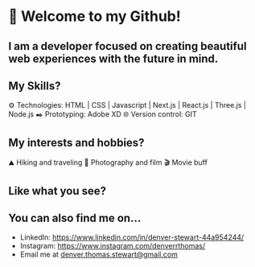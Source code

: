 # 🙌 Welcome to my Github! 

## I am a developer focused on creating beautiful web experiences with the future in mind.

## My Skills?
⚙️ Technologies: HTML | CSS | Javascript | Next.js | React.js | Three.js | Node.js
✒️ Prototyping: Adobe XD
🌐 Version control: GIT


## My interests and hobbies?
⛰️ Hiking and traveling
📸 Photography and film
🎬 Movie buff

## Like what you see?
## You can also find me on...
- LinkedIn: https://www.linkedin.com/in/denver-stewart-44a954244/
- Instagram: https://www.instagram.com/denverrthomas/
- Email me at denver.thomas.stewart@gmail.com
